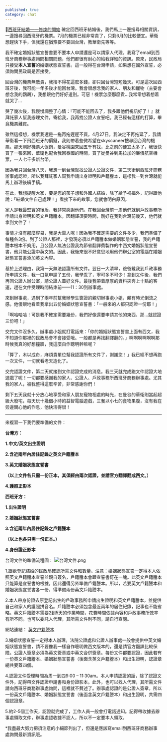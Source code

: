 ```yaml
---
published: true
category: chat
---
```

🔼[西班牙結婚——修煉的開始](https://tsainei.com/%E8%A5%BF%E7%8F%AD%E7%89%99%E7%B5%90%E5%A9%9A-%E4%BF%AE%E7%85%89%E7%9A%84%E9%96%8B%E5%A7%8B/)
確定回西班牙結婚後，我們馬上一邊搜尋相關資訊，一邊搜尋回西班牙的機票。7月的機票已經非常貴了，只剩6月的比較便宜。華衛想趕快下手，但我還在猶豫要不要回台灣，教華衛先等等。

我不確定婚姻狀態宣誓書要不要本人申請還是可以請家人代理。我寫了email到西班牙商務辦事處詢問相關問題，他們都很有耐心的給我詳細的資訊。原來，民政局只接受**本人宣誓**的婚姻狀態宣誓書。這一般得在台灣申請，如果想在國外宣誓，必須詢問民政局是否接受。

回台灣的機票無敵貴，我捨不得花這麼多錢，卻只回台灣短短幾天。可是這次回西班牙後，我可能一年多後才能回台灣。我會很想念我的家人、朋友和寵物（主要會想念我的鸚鵡），我想跟他們好好道別。可惡！機票怎麼那麼貴...我常常想着想着就哭了...

哭了幾次後，我慢慢調整了心情：『可能不能回去了，我多跟他們視訊好了！』就拜託家人幫我辦理文件，寄給我，我再找公證人宣誓吧。我已經有這樣的打算，畢竟機票難買。

雖然這樣想，機票我還是一拖再拖遲遲不買。4月27日，我決定不再拖延了，我請華衛看一下飛西班牙的價錢，我則帶着些微希望在skyscaneer搜尋回台灣的機票。那天剛好機票大促銷，曼谷桃園來回五千有找，比之前的便宜太多了，我很快買了一張來回，華衛也配合我回泰國的時間，買了從曼谷到馬拉加的廉價航空機票，一人七千多新台幣。

因為我只回台灣八天，我想一到台灣就找公證人公證文件，第二天衝到西班牙商務辦事處認證，所以我拜託家人幫我申請出身證明和戶籍謄本，這樣我一到台灣就能馬上辦理後續手續。

在此，我想提醒大家，要是您的孩子想和外國人結婚，除了給予祝福外，記得跟他說：「結婚文件自己處理！」看接下來的故事，您就會明白原因。

家人是我最堅實的後盾，我非常感謝他們。在我回台灣前一周他們就到戶政事務所申請出身證明和英文戶籍謄本，因翻譯須要時間，剛好在我到台灣前幾天，他們就拿到文件了！

事情才沒有那麼容易，我是大雷人呢！因為我不確定需要的文件多少，我們準備了每種各3份。到了公證人那裡，才發現必須以戶籍謄本做婚姻狀態宣誓，我的戶籍謄本根本不夠用，且公證人無法公證我為節省翻譯費製作的中西文婚姻狀態宣誓書，他只能公證中英文的。因此，我後來很不好意思地用他們辦公室的電腦在婚姻狀態宣誓書添加英文內容。

基於上述理由，我第一天無法認證所有文件。翌日一大清早，爸爸戴我到戶政事務所申請文件，我一口氣申請了五份，我學乖了，寧可多不可少！拿到文件後，我們再回公證人辦公室，請公證人蓋好文件。最後我帶着厚厚的資料夾奔上十點的客運，趕在文件受理時間結束前——11：30到辦事處。

來到辦事處，遇到了兩年前幫我辦學生簽證的親切辦事處小姐，頗有時光倒流之感。他傻眼地看着我拿出五份婚姻狀態宣誓書：「一般來的人都只認證一份耶！」

「啊哈哈哈！可是我不確定需要幾份，我們好像還要申請其他的東西，那...就認證三份吧！」

交完文件沒多久，辦事處小姐就打電話來：「你的婚姻狀態宣誓書上面有西文，我不知道你那裡的民政局會不會接受哦。一般都是再找翻譯翻的。」啊啊啊啊啊啊那時候我真的好想撞牆，我這麼自作聰明幹嘛呢？

「算了，木以成舟，麻煩貴單位幫我認證所有文件了，謝謝您！」我已經不想再跑一次文件，一切就看老天造化了。

交完認證文件，第二天就接到文件認證完成的消息。我三天就完成跑文件認證大地遊戲了呢！一切都要感謝我的家人、公證人、戶政事務所西班牙商務辦事處。尤其我的家人，被我整得這麼辛苦，非常感謝你們！

剩下五天我就十分放心地享受和家人朋友寵物相處的時光，在曼谷的華衛則當起超級大廢宅，每天玩十幾個小時的益智電腦遊戲，三餐以小七的食物果腹，沒有我在旁邊關心他的作息，他快活得很！

*********************************
來複習一下我們要準備的文件：


**台灣方：**

**1.中文/英文出生證明**  

**2.含近兩年內居住記錄之英文戶籍謄本**  

**3.英文婚姻狀態宣誓書**   


**（以上文件各只需一份正本，其須經由兩次認證，並請官方翻譯翻成西文。）**  

**4.護照正影本**  


**西班牙方：**  

**1.出生證明**    

**2.婚姻狀態宣誓書**     

**3.含近兩年內居住記錄之戶籍謄本**  


**（以上也各只需一份正本。）**   

**4.身份證正影本** 

台灣文件的準備流程圖：
![台灣文件.png]({{site.baseurl}}/images/台灣文件.png)


1.跟欲登記結婚的民政局確認所需文件和數量。注意：婚姻狀態宣誓一定得本人依照英文戶籍謄本宣誓並親自簽名，戶籍謄本會跟宣誓書釘在一塊。此英文戶籍謄本只能算是宣誓書的根據，因此還得另外準備戶籍謄本。所以，若要英文戶籍謄本和婚姻狀態宣誓書各一份，得準備兩份英文戶籍謄本。

2.本人帶身份證去原登記出生的戶政事務所申請出生證明和英文戶籍謄本，並提供自己和家人的護照拼音名。戶籍謄本必須包含最近兩年的居住紀錄，記事也不能省略。英文戶籍謄本需要2到5天的作業時間，花費時間依據內容和戶政事務所效率有所不同。也可以委託人代理，其所需文件則不同，請自行查閱。

網站連結：
[英文户籍謄本](https://www.ris.gov.tw/zh_TW/391)

3.婚姻狀態宣誓一定得本人辦理。法院公證處和公證人辦事處一般會提供中英文婚姻狀態宣誓書，請不要像我一樣自作聰明做西文版本的，還是請官方翻譯比較保險。公證人簽章必須為英文簽章或中英文合併簽章。每份文件都要認證，因此若有一份英文戶籍謄本、婚姻狀態宣誓書（後面含英文戶籍謄本）和出生證明，認證章總共要蓋四個。

4.認證文件受理時間為周一到四9:00 – 11:30am。本人申請認證的話，除了認證文件外，記得帶文件認證申請書和身份證影本。此外，也可以找人代理，其所需文件請向西班牙商務辦事處詢問，這裡就不贅述了。辦事處認證的是公證人簽章，所以一份英文戶籍謄本、婚姻狀態宣誓書（後面含英文戶籍謄本）和出生證明，共需四個認證章。

5.約2-5個工作天，認證就完成了，工作人員一般會打電話通知。記得帶收據去辦事處領取文件，辦事處認收據不認人，所以不一定要本人領取。

*我盡最大努力把須注意的小細節列出了，但還是應該寫email到西班牙商務辦事處詢問最新資訊哦。
